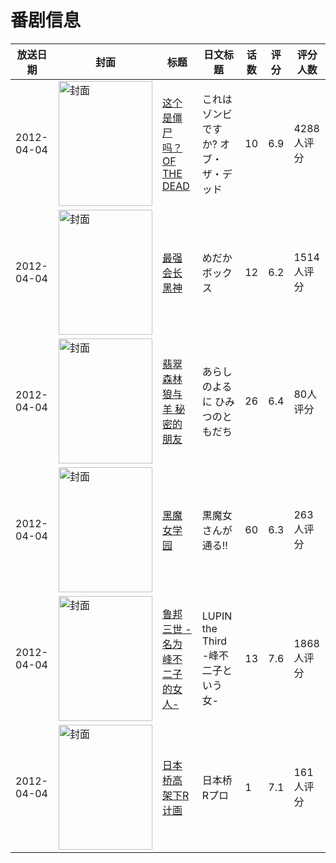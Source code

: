 # 番剧信息

|放送日期|封面|标题|日文标题|话数|评分|评分人数|
|---|---|---|---|---|---|---|
|2012-04-04|<img src="https://lain.bgm.tv/pic/cover/c/7f/2e/18797_XZ7R7.jpg" alt="封面" style="width:150px;height:200px;object-fit:cover;">|[这个是僵尸吗？OF THE DEAD](https://bangumi.tv/subject/18797)|これはゾンビですか? オブ・ザ・デッド|10|6.9|4288人评分|
|2012-04-04|<img src="https://lain.bgm.tv/pic/cover/c/5b/3f/23683_W4HW4.jpg" alt="封面" style="width:150px;height:200px;object-fit:cover;">|[最强会长黑神](https://bangumi.tv/subject/23683)|めだかボックス|12|6.2|1514人评分|
|2012-04-04|<img src="https://lain.bgm.tv/pic/cover/c/b1/2d/34028_youj0.jpg" alt="封面" style="width:150px;height:200px;object-fit:cover;">|[翡翠森林狼与羊 秘密的朋友](https://bangumi.tv/subject/34028)|あらしのよるに ひみつのともだち|26|6.4|80人评分|
|2012-04-04|<img src="https://lain.bgm.tv/pic/cover/c/27/72/66404_Rumeh.jpg" alt="封面" style="width:150px;height:200px;object-fit:cover;">|[黑魔女学园](https://bangumi.tv/subject/35867)|黒魔女さんが通る!!|60|6.3|263人评分|
|2012-04-04|<img src="https://lain.bgm.tv/pic/cover/c/e6/33/36355_dt0WH.jpg" alt="封面" style="width:150px;height:200px;object-fit:cover;">|[鲁邦三世 -名为峰不二子的女人-](https://bangumi.tv/subject/36355)|LUPIN the Third -峰不二子という女-|13|7.6|1868人评分|
|2012-04-04|<img src="https://lain.bgm.tv/pic/cover/c/99/03/140986_752iO.jpg" alt="封面" style="width:150px;height:200px;object-fit:cover;">|[日本桥高架下R计画](https://bangumi.tv/subject/140986)|日本桥Rプロ|1|7.1|161人评分|
